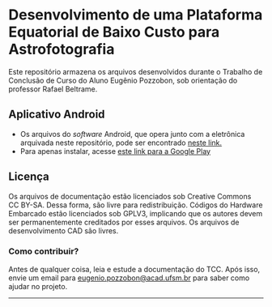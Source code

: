# Desenvolvimento de uma Plataforma Equatorial de Baixo Custo para Astrofotografia

Este repositório armazena os arquivos desenvolvidos durante o Trabalho de Conclusão de Curso do Aluno Eugênio Pozzobon, sob orientação do professor Rafael Beltrame.


## Aplicativo Android
* Os arquivos do  _software_ Android, que opera junto com a eletrônica arquivada neste repositório, pode ser encontrado [neste link.](https://github.com/Eugenio-Pozzobon/EasyTracker-Android-App)
* Para apenas instalar, acesse [este link para a Google Play](https://play.google.com/store/apps/details?id=com.epp.com.easytracker) 

## Licença
Os arquivos de documentação estão licenciados sob Creative Commons CC BY-SA. Dessa forma, são livre para redistribuição. Códigos do Hardware Embarcado estão licenciados sob GPLV3, implicando que os autores devem ser permanentemente creditados por esses arquivos. Os arquivos de desenvolvimento CAD são livres.

### Como contribuir?
Antes de qualquer coisa, leia e estude a documentação do TCC. Após isso, envie um email para eugenio.pozzobon@acad.ufsm.br para saber como ajudar no projeto.

---

